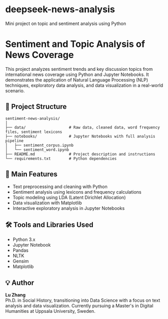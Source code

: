 # deepseek-news-analysis
Mini project on topic and sentiment analysis using Python
# Sentiment and Topic Analysis of News Coverage

This project analyzes sentiment trends and key discussion topics from international news coverage using Python and Jupyter Notebooks. It demonstrates the application of Natural Language Processing (NLP) techniques, exploratory data analysis, and data visualization in a real-world scenario.

## 📁 Project Structure

```
sentiment-news-analysis/
│
├── data/                   # Raw data, cleaned data, word frequency files, sentiment lexicons
├── notebooks/              # Jupyter Notebooks with full analysis pipeline
│   ├── sentiment_corpus.ipynb
│   └── sentiment_word.ipynb
├── README.md               # Project description and instructions
└── requirements.txt        # Python dependencies
```

## 🚀 Main Features

- Text preprocessing and cleaning with Python
- Sentiment analysis using lexicons and frequency calculations
- Topic modeling using LDA (Latent Dirichlet Allocation)
- Data visualization with Matplotlib
- Interactive exploratory analysis in Jupyter Notebooks

## 🛠️ Tools and Libraries Used

- Python 3.x
- Jupyter Notebook
- Pandas
- NLTK
- Gensim
- Matplotlib


## 💡 Author

**Lu Zhang**  
Ph.D. in Social History, transitioning into Data Science with a focus on text analysis and data visualization. Currently pursuing a Master's in Digital Humanities at Uppsala University, Sweden.

